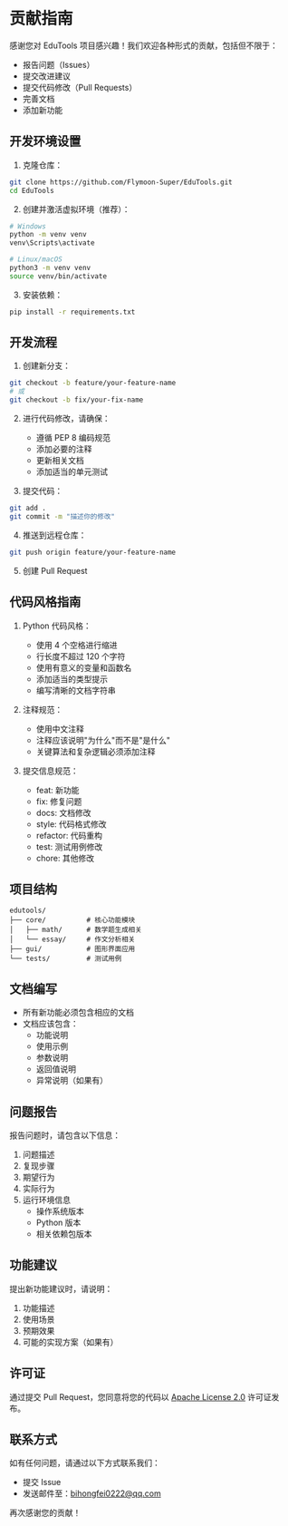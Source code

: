 # 贡献指南

感谢您对 EduTools 项目感兴趣！我们欢迎各种形式的贡献，包括但不限于：

- 报告问题（Issues）
- 提交改进建议
- 提交代码修改（Pull Requests）
- 完善文档
- 添加新功能

## 开发环境设置

1. 克隆仓库：
```bash
git clone https://github.com/Flymoon-Super/EduTools.git
cd EduTools
```

2. 创建并激活虚拟环境（推荐）：
```bash
# Windows
python -m venv venv
venv\Scripts\activate

# Linux/macOS
python3 -m venv venv
source venv/bin/activate
```

3. 安装依赖：
```bash
pip install -r requirements.txt
```

## 开发流程

1. 创建新分支：
```bash
git checkout -b feature/your-feature-name
# 或
git checkout -b fix/your-fix-name
```

2. 进行代码修改，请确保：
   - 遵循 PEP 8 编码规范
   - 添加必要的注释
   - 更新相关文档
   - 添加适当的单元测试

3. 提交代码：
```bash
git add .
git commit -m "描述你的修改"
```

4. 推送到远程仓库：
```bash
git push origin feature/your-feature-name
```

5. 创建 Pull Request

## 代码风格指南

1. Python 代码风格：
   - 使用 4 个空格进行缩进
   - 行长度不超过 120 个字符
   - 使用有意义的变量和函数名
   - 添加适当的类型提示
   - 编写清晰的文档字符串

2. 注释规范：
   - 使用中文注释
   - 注释应该说明"为什么"而不是"是什么"
   - 关键算法和复杂逻辑必须添加注释

3. 提交信息规范：
   - feat: 新功能
   - fix: 修复问题
   - docs: 文档修改
   - style: 代码格式修改
   - refactor: 代码重构
   - test: 测试用例修改
   - chore: 其他修改

## 项目结构

```
edutools/
├── core/          # 核心功能模块
│   ├── math/      # 数学题生成相关
│   └── essay/     # 作文分析相关
├── gui/           # 图形界面应用
└── tests/         # 测试用例
```

## 文档编写

- 所有新功能必须包含相应的文档
- 文档应该包含：
  - 功能说明
  - 使用示例
  - 参数说明
  - 返回值说明
  - 异常说明（如果有）

## 问题报告

报告问题时，请包含以下信息：

1. 问题描述
2. 复现步骤
3. 期望行为
4. 实际行为
5. 运行环境信息
   - 操作系统版本
   - Python 版本
   - 相关依赖包版本

## 功能建议

提出新功能建议时，请说明：

1. 功能描述
2. 使用场景
3. 预期效果
4. 可能的实现方案（如果有）

## 许可证

通过提交 Pull Request，您同意将您的代码以 [Apache License 2.0](LICENSE) 许可证发布。

## 联系方式

如有任何问题，请通过以下方式联系我们：

- 提交 Issue
- 发送邮件至：bihongfei0222@qq.com

再次感谢您的贡献！ 